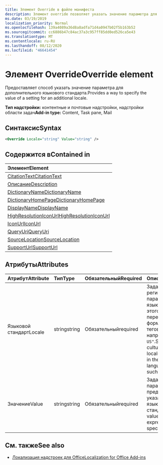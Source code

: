 ```yaml
---
title: Элемент Override в файле манифеста
description: Элемент override позволяет указать значение параметра для дополнительного языкового стандарта.
ms.date: 03/19/2019
localization_priority: Normal
ms.openlocfilehash: 139a4089a36d8a8adfa71d4a0947b02f5b163b52
ms.sourcegitcommit: cc6886b47c84ac37a3c957ff85dd0ed526ca5e43
ms.translationtype: MT
ms.contentlocale: ru-RU
ms.lasthandoff: 08/12/2020
ms.locfileid: "46641454"
---
```

# <a name="override-element"></a><span data-ttu-id="9cb20-103">Элемент Override</span><span class="sxs-lookup"><span data-stu-id="9cb20-103">Override element</span></span>

<span data-ttu-id="9cb20-104">Предоставляет способ указать значение параметра для дополнительного языкового стандарта.</span><span class="sxs-lookup"><span data-stu-id="9cb20-104">Provides a way to specify the value of a setting for an additional locale.</span></span>

<span data-ttu-id="9cb20-105">**Тип надстройки:** контентные и почтовые надстройки, надстройки области задач</span><span class="sxs-lookup"><span data-stu-id="9cb20-105">**Add-in type:** Content, Task pane, Mail</span></span>

## <a name="syntax"></a><span data-ttu-id="9cb20-106">Синтаксис</span><span class="sxs-lookup"><span data-stu-id="9cb20-106">Syntax</span></span>

```XML
<Override Locale="string" Value="string" />
```

## <a name="contained-in"></a><span data-ttu-id="9cb20-107">Содержится в</span><span class="sxs-lookup"><span data-stu-id="9cb20-107">Contained in</span></span>

|<span data-ttu-id="9cb20-108">Элемент</span><span class="sxs-lookup"><span data-stu-id="9cb20-108">Element</span></span>|
|:-----|
|[<span data-ttu-id="9cb20-109">CitationText</span><span class="sxs-lookup"><span data-stu-id="9cb20-109">CitationText</span></span>](citationtext.md)|
|[<span data-ttu-id="9cb20-110">Описание</span><span class="sxs-lookup"><span data-stu-id="9cb20-110">Description</span></span>](description.md)|
|[<span data-ttu-id="9cb20-111">DictionaryName</span><span class="sxs-lookup"><span data-stu-id="9cb20-111">DictionaryName</span></span>](dictionaryname.md)|
|[<span data-ttu-id="9cb20-112">DictionaryHomePage</span><span class="sxs-lookup"><span data-stu-id="9cb20-112">DictionaryHomePage</span></span>](dictionaryhomepage.md)|
|[<span data-ttu-id="9cb20-113">DisplayName</span><span class="sxs-lookup"><span data-stu-id="9cb20-113">DisplayName</span></span>](displayname.md)|
|[<span data-ttu-id="9cb20-114">HighResolutionIconUrl</span><span class="sxs-lookup"><span data-stu-id="9cb20-114">HighResolutionIconUrl</span></span>](highresolutioniconurl.md)|
|[<span data-ttu-id="9cb20-115">IconUrl</span><span class="sxs-lookup"><span data-stu-id="9cb20-115">IconUrl</span></span>](iconurl.md)|
|[<span data-ttu-id="9cb20-116">QueryUri</span><span class="sxs-lookup"><span data-stu-id="9cb20-116">QueryUri</span></span>](queryuri.md)|
|[<span data-ttu-id="9cb20-117">SourceLocation</span><span class="sxs-lookup"><span data-stu-id="9cb20-117">SourceLocation</span></span>](sourcelocation.md)|
|[<span data-ttu-id="9cb20-118">SupportUrl</span><span class="sxs-lookup"><span data-stu-id="9cb20-118">SupportUrl</span></span>](supporturl.md)|

## <a name="attributes"></a><span data-ttu-id="9cb20-119">Атрибуты</span><span class="sxs-lookup"><span data-stu-id="9cb20-119">Attributes</span></span>

|<span data-ttu-id="9cb20-120">Атрибут</span><span class="sxs-lookup"><span data-stu-id="9cb20-120">Attribute</span></span>|<span data-ttu-id="9cb20-121">Тип</span><span class="sxs-lookup"><span data-stu-id="9cb20-121">Type</span></span>|<span data-ttu-id="9cb20-122">Обязательный</span><span class="sxs-lookup"><span data-stu-id="9cb20-122">Required</span></span>|<span data-ttu-id="9cb20-123">Описание</span><span class="sxs-lookup"><span data-stu-id="9cb20-123">Description</span></span>|
|:-----|:-----|:-----|:-----|
|<span data-ttu-id="9cb20-124">Языковой стандарт</span><span class="sxs-lookup"><span data-stu-id="9cb20-124">Locale</span></span>|<span data-ttu-id="9cb20-125">string</span><span class="sxs-lookup"><span data-stu-id="9cb20-125">string</span></span>|<span data-ttu-id="9cb20-126">Обязательный</span><span class="sxs-lookup"><span data-stu-id="9cb20-126">required</span></span>|<span data-ttu-id="9cb20-127">Задает имя языка и региональных параметров для языкового стандарта этого переопределения в формате языковых тегов BCP 47, например `"en-US"`.</span><span class="sxs-lookup"><span data-stu-id="9cb20-127">Specifies the culture name of the locale for this override in the BCP 47 language tag format, such as  `"en-US"`.</span></span>|
|<span data-ttu-id="9cb20-128">Значение</span><span class="sxs-lookup"><span data-stu-id="9cb20-128">Value</span></span>|<span data-ttu-id="9cb20-129">string</span><span class="sxs-lookup"><span data-stu-id="9cb20-129">string</span></span>|<span data-ttu-id="9cb20-130">Обязательный</span><span class="sxs-lookup"><span data-stu-id="9cb20-130">required</span></span>|<span data-ttu-id="9cb20-131">Задает значение параметра, представленное для указанного языкового стандарта.</span><span class="sxs-lookup"><span data-stu-id="9cb20-131">Specifies value of the setting expressed for the specified locale.</span></span>|

## <a name="see-also"></a><span data-ttu-id="9cb20-132">См. также</span><span class="sxs-lookup"><span data-stu-id="9cb20-132">See also</span></span>

- [<span data-ttu-id="9cb20-133">Локализация надстроек для Office</span><span class="sxs-lookup"><span data-stu-id="9cb20-133">Localization for Office Add-ins</span></span>](../../develop/localization.md)
